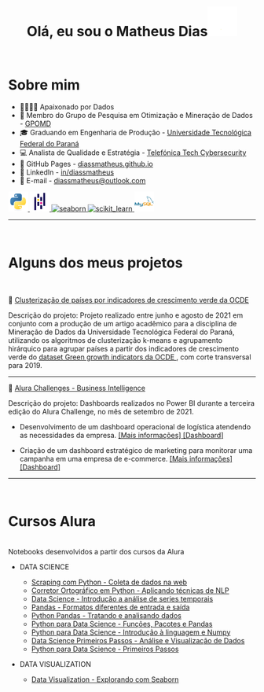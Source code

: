 

<h1 align="center">Olá, eu sou o Matheus Dias<a><img src="https://github.com/Kathryn-Jie/Kathryn-Jie/blob/main/wave.gif" width="60px"/></h1>
<Br>
<h1>Sobre mim</h1>

- 👨🏿‍🔬🔬 Apaixonado por Dados  
- 🔎 Membro do Grupo de Pesquisa em Otimização e Mineração de Dados - <a href= "http://dgp.cnpq.br/dgp/espelhogrupo/7109659684038039"> GPOMD </a> 
- 🎓 Graduando em Engenharia de Produção - <a href= "http://portal.utfpr.edu.br/"> Universidade Tecnológica Federal do Paraná </a>
- 💻 Analista de Qualidade e Estratégia -  <a href="https://tech.telefonica.com/">Telefónica Tech Cybersecurity</a>
- 💼 GitHub Pages - <a href= "https://diassmatheus.github.io/"> diassmatheus.github.io </a> 
- 💼 LinkedIn - <a href= "https://www.linkedin.com/in/diassmatheus/"> in/diassmatheus </a>
- 📧 E-mail - diassmatheus@outlook.com
 
 <p align="left"> <a href="https://www.python.org" target="_blank" rel="noreferrer"> <img src="https://raw.githubusercontent.com/devicons/devicon/master/icons/python/python-original.svg" alt="python" width="40" height="40"/> </a> <a href="https://pandas.pydata.org/" target="_blank" rel="noreferrer"> <img src="https://raw.githubusercontent.com/devicons/devicon/2ae2a900d2f041da66e950e4d48052658d850630/icons/pandas/pandas-original.svg" alt="pandas" width="40" height="40"/> </a> <a href="https://seaborn.pydata.org/" target="_blank" rel="noreferrer"> <img src="https://seaborn.pydata.org/_images/logo-mark-lightbg.svg" alt="seaborn" width="40" height="40"/> </a> <a href="https://scikit-learn.org/" target="_blank" rel="noreferrer"> <img src="https://upload.wikimedia.org/wikipedia/commons/0/05/Scikit_learn_logo_small.svg" alt="scikit_learn" width="40" height="40"/> </a> <a href="https://www.mysql.com/" target="_blank" rel="noreferrer"> <img src="https://raw.githubusercontent.com/devicons/devicon/master/icons/mysql/mysql-original-wordmark.svg" alt="mysql" width="40" height="40"/> </a> </p>
 
<hr>
<Br>
<h1>Alguns dos meus projetos</h1>
<Br>

 🌿 <a href="https://github.com/diassmatheus/ClusterizacaoDadosOCDE">Clusterização de países por indicadores de crescimento verde da OCDE </a>
  
Descrição do projeto: Projeto realizado entre junho e agosto de 2021 em conjunto com a produção de um artigo acadêmico para a disciplina de Mineração de Dados da Universidade Tecnológica Federal do Paraná, utilizando os algoritmos de clusterização k-means e agrupamento hirárquico para agrupar países a partir dos indicadores de crescimento verde do <a href= "https://www.oecd-ilibrary.org/environment/data/oecd-environment-statistics/green-growth-indicators_data-00665-en"> dataset Green growth indicators da OCDE </a>, com corte transversal para 2019.
  
 ***
 
 🤿 <a href="https://github.com/diassmatheus/AluraChallengeBI"> Alura Challenges - Business Intelligence </a>
  
Descrição do projeto: Dashboards realizados no Power BI durante a terceira edição do Alura Challenge, no mês de setembro de 2021.

 
 - Desenvolvimento de um dashboard operacional de logística atendendo as necessidades da empresa. 
 <a href= "https://github.com/diassmatheus/AluraChallengeBI/tree/main/DashboardOperacionalDeLogistica"> [Mais informações] </a> 
 <a href="https://app.powerbi.com/view?r=eyJrIjoiOTIwMDQzMGQtNDUwMC00Njc0LWI5M2MtZjU4YTU4MjEzYjA4IiwidCI6ImQ0NDEzYjc1LWUxZWYtNGViYi1hZGIzLWFlZThmZTBlZDJlNSJ9&pageName=ReportSectionefcfe0e64d15920c0688"> [Dashboard] </a>

 
 - Criação de um dashboard estratégico de marketing para monitorar uma campanha em uma empresa de e-commerce.
 <a href= "https://github.com/diassmatheus/AluraChallengeBI/tree/main/DashboardEstrategicoDeMarketing"> [Mais informações] </a> 
 <a href="https://app.powerbi.com/view?r=eyJrIjoiNjQzOTM1MjAtMDI4ZS00NjEzLWFkOWEtMmIwMTkyMmU5NmU4IiwidCI6ImQ0NDEzYjc1LWUxZWYtNGViYi1hZGIzLWFlZThmZTBlZDJlNSJ9"> [Dashboard] </a>

  
 ***
<Br>
<h1>Cursos Alura</h1>
<Br>
Notebooks desenvolvidos a partir dos cursos da Alura

 
 * DATA SCIENCE
   - <a href="https://github.com/diassmatheus/WebScrapingPython">Scraping com Python - Coleta de dados na web</a> 
   - <a href="https://github.com/diassmatheus/NLPCorretorOrtografico">Corretor Ortográfico em Python - Aplicando técnicas de NLP</a> 
   - <a href="https://github.com/diassmatheus/IntroducaoSeriesTemporais">Data Science - Introdução a análise de series temporais</a> 
   - <a href="https://github.com/diassmatheus/PandasEntradasSaidas">Pandas - Formatos diferentes de entrada e saída</a> 
   - <a href="https://github.com/diassmatheus/PythonPandas">Python Pandas - Tratando e analisando dados</a> 
   - <a href="https://github.com/diassmatheus/FuncoesPacotesePandas">Python para Data Science - Funções, Pacotes e Pandas</a>
   - <a href="https://github.com/diassmatheus/LinguagemeNumpy">Python para Data Science - Introdução à linguagem e Numpy</a>
   - <a href="https://github.com/diassmatheus/IntroducaoaDataScience">Data Science Primeiros Passos - Análise e Visualização de Dados</a>
   - <a href="https://github.com/diassmatheus/PrimeirosPassos">Python para Data Science - Primeiros Passos</a>
 
 
 * DATA VISUALIZATION
   - <a href="https://github.com/diassmatheus/ExplorandoSeaborn">Data Visualization - Explorando com Seaborn</a> 
